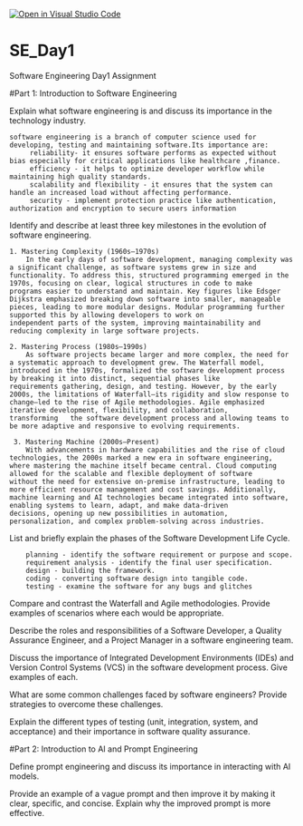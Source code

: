 [![Open in Visual Studio Code](https://classroom.github.com/assets/open-in-vscode-2e0aaae1b6195c2367325f4f02e2d04e9abb55f0b24a779b69b11b9e10269abc.svg)](https://classroom.github.com/online_ide?assignment_repo_id=18364439&assignment_repo_type=AssignmentRepo)
# SE_Day1
Software Engineering Day1 Assignment

#Part 1: Introduction to Software Engineering

Explain what software engineering is and discuss its importance in the technology industry.

    software engineering is a branch of computer science used for developing, testing and maintaining software.Its importance are:
         reliability- it ensures software performs as expected without bias especially for critical applications like healthcare ,finance. 
         efficiency - it helps to optimize developer workflow while maintaining high quality standards.
         scalability and flexibility - it ensures that the system can handle an increased load without affecting performance.
         security - implement protection practice like authentication, authorization and encryption to secure users information


Identify and describe at least three key milestones in the evolution of software engineering.

    1. Mastering Complexity (1960s–1970s)
        In the early days of software development, managing complexity was a significant challenge, as software systems grew in size and functionality. To address this, structured programming emerged in the 1970s, focusing on clear, logical structures in code to make            programs easier to understand and maintain. Key figures like Edsger Dijkstra emphasized breaking down software into smaller, manageable pieces, leading to more modular designs. Modular programming further supported this by allowing developers to work on                  independent parts of the system, improving maintainability and reducing complexity in large software projects.

    2. Mastering Process (1980s–1990s)
        As software projects became larger and more complex, the need for a systematic approach to development grew. The Waterfall model, introduced in the 1970s, formalized the software development process by breaking it into distinct, sequential phases like                    requirements gathering, design, and testing. However, by the early 2000s, the limitations of Waterfall—its rigidity and slow response to change—led to the rise of Agile methodologies. Agile emphasized iterative development, flexibility, and collaboration,                transforming   the software development process and allowing teams to be more adaptive and responsive to evolving requirements.
        
     3. Mastering Machine (2000s–Present)
        With advancements in hardware capabilities and the rise of cloud technologies, the 2000s marked a new era in software engineering, where mastering the machine itself became central. Cloud computing allowed for the scalable and flexible deployment of software             without the need for extensive on-premise infrastructure, leading to more efficient resource management and cost savings. Additionally, machine learning and AI technologies became integrated into software, enabling systems to learn, adapt, and make data-driven           decisions, opening up new possibilities in automation, personalization, and complex problem-solving across industries.


List and briefly explain the phases of the Software Development Life Cycle.

        planning - identify the software requirement or purpose and scope.
        requirement analysis - identify the final user specification. 
        design - building the framework. 
        coding - converting software design into tangible code.
        testing - examine the software for any bugs and glitches



Compare and contrast the Waterfall and Agile methodologies. Provide examples of scenarios where each would be appropriate.


Describe the roles and responsibilities of a Software Developer, a Quality Assurance Engineer, and a Project Manager in a software engineering team.


Discuss the importance of Integrated Development Environments (IDEs) and Version Control Systems (VCS) in the software development process. Give examples of each.


What are some common challenges faced by software engineers? Provide strategies to overcome these challenges.


Explain the different types of testing (unit, integration, system, and acceptance) and their importance in software quality assurance.


#Part 2: Introduction to AI and Prompt Engineering


Define prompt engineering and discuss its importance in interacting with AI models.


Provide an example of a vague prompt and then improve it by making it clear, specific, and concise. Explain why the improved prompt is more effective.
